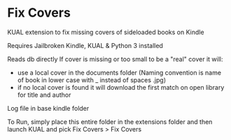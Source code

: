 # Fix Covers
KUAL extension to fix missing covers of sideloaded books on Kindle

Requires Jailbroken Kindle, KUAL & Python 3 installed

Reads db directly
If cover is missing or too small to be a "real" cover it will:
 * use a local cover in the documents folder (Naming convention is name of book in lower case with _ instead of spaces .jpg)
 * if no local cover is found it will download the first match on open library for title and author

Log file in base kindle folder

To Run, simply place this entire folder in the extensions folder and then launch KUAL and pick Fix Covers > Fix Covers
